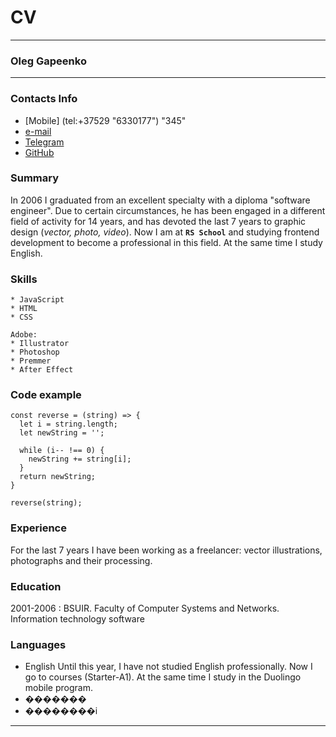 # CV
---

### Oleg Gapeenko

---
### Contacts Info
[//]: пишем


* [Mobile] (tel:+37529 "6330177") "345"
* [e-mail](mailto:olegganko@gmail.com)
* [Telegram](https://telegram.me/olegganko)
* [GitHub](https://github.com/olegganko)


### Summary
In 2006 I graduated from an excellent specialty with a diploma "software engineer". 
Due to certain circumstances, he has been engaged in a different field of activity for 14 years, and has devoted the last 7 years to graphic design (*vector, photo, video*). 
Now I am at **`RS School`** and studying frontend development to become a professional in this field. 
At the same time I study English.

### Skills
    * JavaScript
    * HTML
    * CSS

    Adobe: 
    * Illustrator
    * Photoshop 
    * Premmer
    * After Effect

### Code example
```
const reverse = (string) => {
  let i = string.length;
  let newString = '';

  while (i-- !== 0) {
    newString += string[i];
  }
  return newString;
}

reverse(string);
```

### Experience
For the last 7 years I have been working as a freelancer: vector illustrations, photographs and their processing.

### Education
2001-2006
: BSUIR. Faculty of Computer Systems and Networks. Information technology software

### Languages
   * English 
        Until this year, I have not studied English professionally. Now I go to courses (Starter-A1). At the same time I study in the Duolingo mobile program.
   * �������
   * ��������i

---

